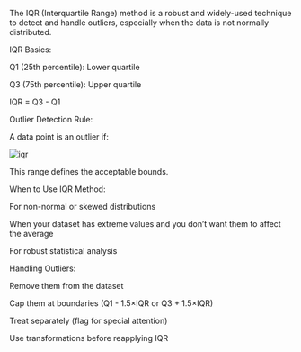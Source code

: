 The IQR (Interquartile Range) method is a robust and widely-used technique to detect and handle outliers, especially when the data is not normally distributed.

IQR Basics:

Q1 (25th percentile): Lower quartile

Q3 (75th percentile): Upper quartile

IQR = Q3 - Q1

Outlier Detection Rule:

A data point is an outlier if:

![iqr](https://github.com/user-attachments/assets/2fff2a03-a5d6-4587-8d01-0b19f123d68f)

This range defines the acceptable bounds.

When to Use IQR Method:

For non-normal or skewed distributions

When your dataset has extreme values and you don’t want them to affect the average

For robust statistical analysis

Handling Outliers:

Remove them from the dataset

Cap them at boundaries (Q1 - 1.5×IQR or Q3 + 1.5×IQR)

Treat separately (flag for special attention)

Use transformations before reapplying IQR

